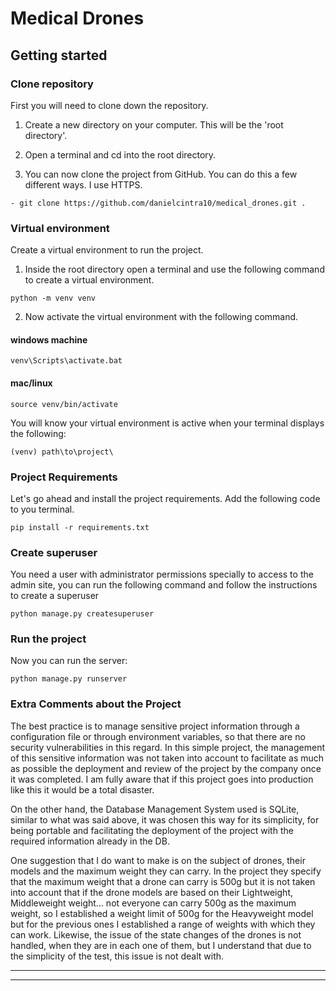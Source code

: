 # Medical Drones

## Getting started

### Clone repository
First you will need to clone down the repository.

1) Create a new directory on your computer. This will be the 'root directory'.

2) Open a terminal and cd into the root directory.

3) You can now clone the project from GitHub. You can do this a few different ways.
I use HTTPS.
```
- git clone https://github.com/danielcintra10/medical_drones.git .
```
### Virtual environment
Create a virtual environment to run the project.
1) Inside the root directory open a terminal and use the following command 
to create a virtual environment.

```
python -m venv venv
```
2) Now activate the virtual environment with the following command.
#### windows machine
```
venv\Scripts\activate.bat
```

#### mac/linux
```
source venv/bin/activate
```

You will know your virtual environment is active when your terminal displays the following:
```
(venv) path\to\project\
```

### Project Requirements 
Let's go ahead and install the project requirements. 
Add the following code to you terminal.
```
pip install -r requirements.txt
```

### Create superuser
You need a user with administrator permissions specially to access to the admin site,
you can run the following command and follow the instructions to create a superuser

~~~~
python manage.py createsuperuser
~~~~

### Run the project
Now you can run the server:

~~~
python manage.py runserver
~~~

### Extra Comments about the Project
 
The best practice is to manage sensitive project information through a configuration 
file or through environment variables, so that there are no security vulnerabilities 
in this regard. In this simple project, the management of this sensitive information
was not taken into account to facilitate as much as possible the deployment and review 
of the project by the company once it was completed. I am fully aware that if this 
project goes into production like this it would be a total disaster.

On the other hand, the Database Management System used is SQLite, 
similar to what was said above, it was chosen this way for its simplicity, 
for being portable and facilitating the deployment of the project with the 
required information already in the DB.

One suggestion that I do want to make is on the subject of drones, their models 
and the maximum weight they can carry. In the project they specify that the maximum 
weight that a drone can carry is 500g but it is not taken into account that if the 
drone models are based on their Lightweight, Middleweight weight... not everyone can
carry 500g as the maximum weight, so I established a weight limit of 500g for the 
Heavyweight model but for the previous ones I established a range of weights with 
which they can work.
Likewise, the issue of the state changes of the drones is not handled, when they are 
in each one of them, but I understand that due to the simplicity of the test, this issue 
is not dealt with.
***
***

